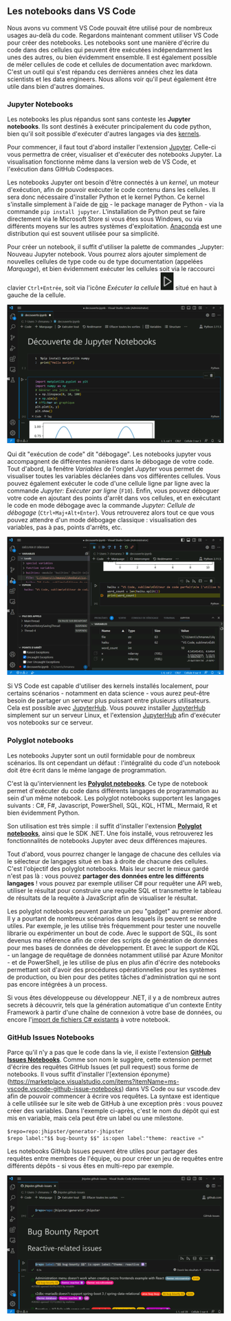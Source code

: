 ## Les notebooks dans VS Code

Nous avons vu comment VS Code pouvait être utilisé pour de nombreux usages au-delà du code. Regardons maintenant comment utiliser VS Code pour créer des notebooks. Les notebooks sont une manière d'écrire du code dans des cellules qui peuvent être exécutées indépendamment les unes des autres, ou bien évidemment ensemble. Il est également possible de méler cellules de code et cellules de documentation avec markdown. C'est un outil qui s'est répandu ces dernières années chez les data scientists et les data engineers. Nous allons voir qu'il peut également être utile dans bien d'autres domaines.

### Jupyter Notebooks

Les notebooks les plus répandus sont sans conteste les **Jupyter notebooks**. Ils sont destinés à exécuter principalement du code python, bien qu'il soit possible d'exécuter d'autres langages via des [kernels](https://github.com/jupyter/jupyter/wiki/Jupyter-kernels).

Pour commencer, il faut tout d'abord installer l'extension  [Jupyter](https://marketplace.visualstudio.com/items?itemName=ms-toolsai.jupyter). Celle-ci vous permettra de créer, visualiser et d'exécuter des notebooks Jupyter. La visualisation fonctionne même dans la version web de VS Code, et l'exécution dans GitHub Codespaces.

Les notebooks Jupyter ont besoin d'être connectés à un _kernel_, un moteur d'exécution, afin de pouvoir exécuter le code contenu dans les cellules. Il sera donc nécessaire d'installer Python et le kernel Python. Ce kernel s'installe simplement à l'aide de [pip](https://pypi.org/project/jupyter/) - le package manager de Python - via la commande `pip install jupyter`. L'installation de Python peut se faire directement via le Microsoft Store si vous êtes sous Windows, ou via différents moyens sur les autres systèmes d'exploitation. [Anaconda](https://www.anaconda.com/products/individual) est une distribution qui est souvent utilisée pour sa simplicité. 

Pour créer un notebook, il suffit d'utiliser la palette de commandes _Jupyter: Nouveau Jupyter notebook. Vous pourrez alors ajouter simplement de nouvelles cellules de type code ou de type documentation (appelées _Marquage_), et bien évidemment exécuter les cellules soit via le raccourci clavier `Ctrl+Entrée`, soit via l'icône _Exécuter la cellule_ ![Exécuter la cellule](./images/08-execute-cell.png) situé en haut à gauche de la cellule.

![Un notebook Jupyter](./images/08-jupyter.png)

Qui dit "exécution de code" dit "débogage". Les notebooks jupyter vous accompagnent de différentes manières dans le débogage de votre code. Tout d'abord, la fenêtre _Variables_ de l'onglet _Jupyter_ vous permet de visualiser toutes les variables déclarées dans vos différentes cellules. Vous pouvez également exécuter le code d'une cellule ligne par ligne avec la commande _Jupyter: Exécuter par ligne_ (`F10`). Enfin, vous pouvez déboguer votre code en ajoutant des points d'arrêt dans vos cellules, et en exécutant le code en mode débogage avec la commande _Jupyter: Cellule de débogage_ (`Ctrl+Maj+Alt+Enter`). Vous retrouverez alors tout ce que vous pouvez attendre d'un mode débogage classique : visualisation des variables, pas à pas, points d'arrêts, etc.

![Un notebook Jupyter en cours de débogage](./images/08-debug.png)

Si VS Code est capable d'utiliser des kernels installés localement, pour certains scénarios - notamment en data science - vous aurez peut-être besoin de partager un serveur plus puissant entre plusieurs utilisateurs. Cela est possible avec [JupyterHub](https://jupyter.org/hub). Vous pouvez installer [JupyterHub](https://tljh.jupyter.org/en/latest/index.html) simplement sur un serveur Linux, et l'extension [JupyterHub](https://marketplace.visualstudio.com/items?itemName=ms-toolsai.jupyter-hub) afin d'exécuter vos notebooks sur ce serveur.

### Polyglot notebooks

Les notebooks Jupyter sont un outil formidable pour de nombreux scénarios. Ils ont cependant un défaut : l'intégralité du code d'un notebook doit être écrit dans le même langage de programmation. 

C'est là qu'interviennent les [**Polyglot notebooks**](https://marketplace.visualstudio.com/items?itemName=ms-dotnettools.dotnet-interactive-vscode). Ce type de notebook permet d'exécuter du code dans différents langages de programmation au sein d'un même notebook. Les polyglot notebooks supportent les langages suivants : C#, F#, Javascript, PowerShell, SQL, KQL, HTML, Mermaid, R et bien évidemment Python.

Son utilisation est très simple : il suffit d'installer l'extension [**Polyglot notebooks**](https://marketplace.visualstudio.com/items?itemName=ms-dotnettools.dotnet-interactive-vscode), ainsi que le SDK .NET. Une fois installé, vous retrouverez les fonctionnalités de notebooks Jupyter avec deux différences majeures. 

Tout d'abord, vous pourrez changer le langage de chacune des cellules via le sélecteur de langages situé en bas à droite de chacune des cellules. C'est l'objectif des polyglot notebooks. Mais leur secret le mieux gardé n'est pas là : vous pouvez **partager des données entre les différents langages** ! vous pouvez par exemple utiliser C# pour requêter une API web, utiliser le résultat pour construire une requête SQL et transmettre le tableau de résultats de la requête à JavaScript afin de visualiser le résultat. 

<!-- Magic commands, 
https://github.com/dotnet/interactive/blob/main/docs/magic-commands.md
 -->

Les polyglot notebooks peuvent paraitre un peu "gadget" au premier abord. Il y a pourtant de nombreux scénarios dans lesquels ils peuvent se rendre utiles. Par exemple, je les utilise très fréquemment pour tester une nouvelle librarie ou expérimenter un bout de code. Avec le support de SQL, ils sont devenus ma référence afin de créer des scripts de génération de données pour mes bases de données de développement. Et avec le support de KQL - un langage de requêtage de données notamment utilisé par Azure Monitor - et de PowerShell, je les utilise de plus en plus afin d'écrire des notebooks permettant soit d'avoir des procédures opérationnelles pour les systèmes de production, ou bien pour des petites tâches d'administration qui ne sont pas encore intégrées à un process.

Si vous êtes développeuse ou développeur .NET, il y a de nombreux autres secrets à découvrir, tels que la génération automatique d'un contexte Entity Framework à partir d'une chaîne de connexion à votre base de données, ou encore l'[import de fichiers C# existants](https://github.com/dotnet/interactive/blob/main/docs/import-magic-command.md) à votre notebook.

<!-- Input prompts https://github.com/dotnet/interactive/blob/main/docs/input-prompts.md -->
<!-- Run Notebooks in command line https://github.com/jonsequitur/dotnet-repl#-run-a-notebook-script-or-code-file-and-then-exit -->

### GitHub Issues Notebooks

Parce qu'il n'y a pas que le code dans la vie, il existe l'extension [**GitHub Issues Notebooks**](https://marketplace.visualstudio.com/items?itemName=ms-vscode.vscode-github-issue-notebooks). Comme son nom le suggère, cette extension permet d'écrire des requêtes GitHub Issues (et pull request) sous forme de notebooks. Il vous suffit d'installer l'[extension éponyme}(https://marketplace.visualstudio.com/items?itemName=ms-vscode.vscode-github-issue-notebooks) dans VS Code ou sur vscode.dev afin de pouvoir commencer à écrire vos requêtes. La syntaxe est identique à celle utilisée sur le site web de GitHub à une exception près : vous pouvez créer des variables. Dans l'exemple ci-après, c'est le nom du dépôt qui est mis en variable, mais cela peut être un label ou une milestone.

```
$repo=repo:jhipster/generator-jhipster
$repo label:"$$ bug-bounty $$" is:open label:"theme: reactive ⚛️"
```

Les notebooks GitHub Issues peuvent être utiles pour partager des requêtes entre membres de l'équipe, ou pour créer un jeu de requêtes entre différents dépôts - si vous êtes en multi-repo par exemple. 

![Un notebook GitHub Issues](./images/08-ghissues.png)
